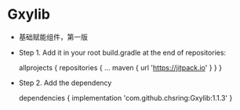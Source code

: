 # Gxylib
- 基础赋能组件，第一版
- Step 1. Add it in your root build.gradle at the end of repositories:

    allprojects {
        repositories {
            ...
            maven { url 'https://jitpack.io' }
        }
    }
- Step 2. Add the dependency

    dependencies {
            implementation 'com.github.chsring:Gxylib:1.1.3'
    }
